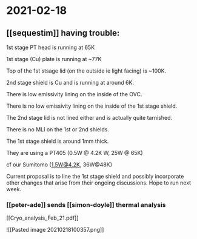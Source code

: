 # 2021-02-18

## [[sequestim]] having trouble:

       
1st stage PT head is running at 65K

1st stage (Cu) plate is running at ~77K

Top of the 1st stsage lid (on the outside ie light facing) is ~100K.

2nd stage shield is Cu and is running at around 6K.

There is low emissivity lining on the inside of the OVC.

There is no low emissivity lining on the inside of the 1st stage shield.

The 2nd stage lid is not lined either and is actually quite tarnished.

There is no MLI on the 1st or 2nd shields.

The 1st stage shield is around 1mm thick.

They are using a PT405 (0.5W @ 4.2K W, 25W @ 65K)

cf our Sumitomo ([1.5W@4.2K](mailto:1.5W@4.2K), 36W@48K)

Current proposal is to line the 1st stage shield and possibly incorporate other changes that arise from their ongoing discussions. Hope to run next week.

### [[peter-ade]] sends [[simon-doyle]] thermal analysis

[[Cryo_analysis_Feb_21.pdf]]

![[Pasted image 20210218100357.png]]